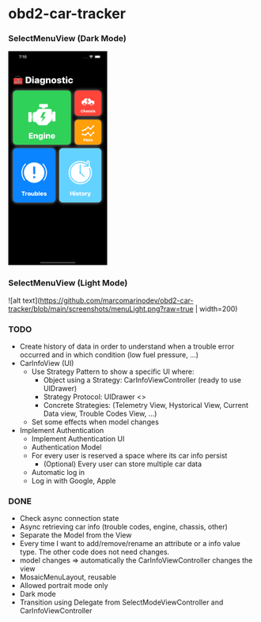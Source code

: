 # obd2-car-tracker

### SelectMenuView (Dark Mode)
<img src="https://github.com/marcomarinodev/obd2-car-tracker/blob/main/screenshots/menuDark.png" width="200">

### SelectMenuView (Light Mode)
![alt text](https://github.com/marcomarinodev/obd2-car-tracker/blob/main/screenshots/menuLight.png?raw=true | width=200)

### TODO
- Create history of data in order to understand when a trouble error occurred and in which condition (low fuel pressure, ...)
- CarInfoView (UI)
     - Use Strategy Pattern to show a specific UI where:
        - Object using a Strategy: CarInfoViewController (ready to use UIDrawer)
        - Strategy Protocol: UIDrawer <<Protocol>>
        - Concrete Strategies: (Telemetry View, Hystorical View, Current Data view, Trouble Codes View, ...)  
     - Set some effects when model changes
- Implement Authentication
    - Implement Authentication UI
    - Authentication Model
    - For every user is reserved a space where its car info persist
        - (Optional) Every user can store multiple car data
    - Automatic log in  
    - Log in with Google, Apple

### DONE

- Check async connection state
- Async retrieving car info (trouble codes, engine, chassis, other)
- Separate the Model from the View
- Every time I want to add/remove/rename an attribute or a info value type. The other code does not need changes.
- model changes => automatically the CarInfoViewController changes the view
- MosaicMenuLayout, reusable
- Allowed portrait mode only
- Dark mode
- Transition using Delegate from SelectModeViewController and CarInfoViewController
